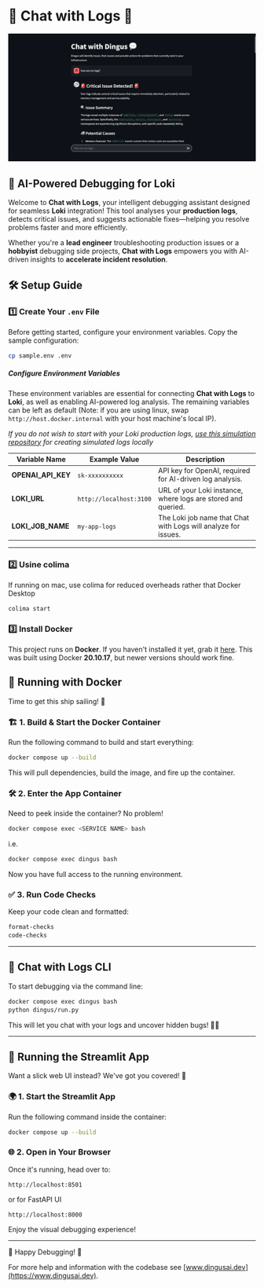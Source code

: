 # 🚀 Chat with Logs 💬

![Chat With Logs Film](assets/chat_with_logs_film.png)

## 🤖 AI-Powered Debugging for Loki  

Welcome to **Chat with Logs**, your intelligent debugging assistant designed for seamless **Loki** integration! This tool analyses your **production logs**, detects critical issues, and suggests actionable fixes—helping you resolve problems faster and more efficiently.  

Whether you're a **lead engineer** troubleshooting production issues or a **hobbyist** debugging side projects, **Chat with Logs** empowers you with AI-driven insights to **accelerate incident resolution**.  


## 🛠️ Setup Guide  

### 1️⃣ Create Your `.env` File  

Before getting started, configure your environment variables. Copy the sample configuration:  

```bash
cp sample.env .env
```

##### Configure Environment Variables  

These environment variables are essential for connecting **Chat with Logs** to **Loki**, as well as enabling AI-powered log analysis. The remaining variables can be left as default (Note: if you are using linux, swap `http://host.docker.internal` with your host machine's local IP).

*If you do not wish to start with your Loki production logs, [use this simulation repository](https://github.com/dingus-technology/INFRASTRUCTURE-SIMULATION) for creating simulated logs locally*


| Variable Name      | Example Value           | Description                                                    |
| ------------------ | ----------------------- | -------------------------------------------------------------- |
| **OPENAI_API_KEY** | `sk-xxxxxxxxxx`         | API key for OpenAI, required for AI-driven log analysis.       |
| **LOKI_URL**       | `http://localhost:3100` | URL of your Loki instance, where logs are stored and queried.  |
| **LOKI_JOB_NAME**  | `my-app-logs`           | The Loki job name that Chat with Logs will analyze for issues. |

---

### 2️⃣ Usine colima

If running on mac, use colima for reduced overheads rather that Docker Desktop

```bash
colima start
```

### 3️⃣ Install Docker

This project runs on **Docker**. If you haven't installed it yet, grab it [here](https://www.docker.com/). This was built using Docker **20.10.17**, but newer versions should work fine.


## 🐳 Running with Docker

Time to get this ship sailing! 🚢

### 🏗️ 1. Build & Start the Docker Container

Run the following command to build and start everything:

```bash
docker compose up --build
```

This will pull dependencies, build the image, and fire up the container.

### 🛠️ 2. Enter the App Container

Need to peek inside the container? No problem!

```bash
docker compose exec <SERVICE NAME> bash
```
i.e.
```bash
docker compose exec dingus bash
```

Now you have full access to the running environment.

### ✅ 3. Run Code Checks

Keep your code clean and formatted:

```bash
format-checks
code-checks
```

---

## 💬 Chat with Logs CLI

To start debugging via the command line:

```bash
docker compose exec dingus bash
python dingus/run.py
```

This will let you chat with your logs and uncover hidden bugs! 🕵️‍♂️

---

## 🎨 Running the Streamlit App

Want a slick web UI instead? We've got you covered! 🚀

### 🌍 1. Start the Streamlit App

Run the following command inside the container:

```bash
docker compose up --build
```

### 🌐 2. Open in Your Browser

Once it's running, head over to:

```
http://localhost:8501
```
or for FastAPI UI

```
http://localhost:8000
```

Enjoy the visual debugging experience!

---

🔧 Happy Debugging! 🚀

For more help and information with the codebase see [www.dingusai.dev](https://www.dingusai.dev).
